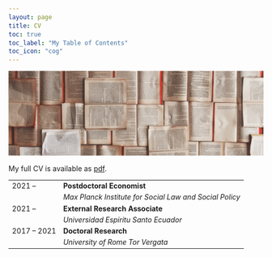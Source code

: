```yaml
---
layout: page
title: CV
toc: true
toc_label: "My Table of Contents"
toc_icon: "cog"
---
```


![](/public/images/patrick-tomasso.jpg)

My full CV is available as [pdf](http://fernandoloaizae.github.io/public/CV_Loaiza.pdf).

| | |
| ----------- | ------------- |
| 2021 &ndash; |  **Postdoctoral Economist** |
|  | *Max Planck Institute for Social Law and Social Policy* |
| 2021 &ndash; |  **External Research Associate** |
|  | *Universidad Espiritu Santo Ecuador* |
| 2017 &ndash; 2021|  **Doctoral Research** |
|  | *University of Rome Tor Vergata* |


